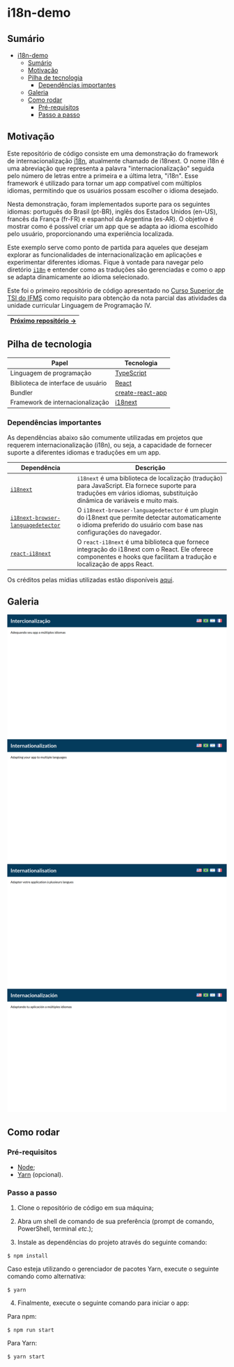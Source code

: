 # i18n-demo

## Sumário

- [i18n-demo](#i18n-demo)
  - [Sumário](#sumário)
  - [Motivação](#motivação)
  - [Pilha de tecnologia](#pilha-de-tecnologia)
    - [Dependências importantes](#dependências-importantes)
  - [Galeria](#galeria)
  - [Como rodar](#como-rodar)
    - [Pré-requisitos](#pré-requisitos)
    - [Passo a passo](#passo-a-passo)

## Motivação

Este repositório de código consiste em uma demonstração do framework de internacionalização [i18n](https://www.i18next.com/), atualmente chamado de i18next. O nome i18n é uma abreviação que representa a palavra "internacionalização" seguida pelo número de letras entre a primeira e a última letra, "i18n". Esse framework é utilizado para tornar um app compatível com múltiplos idiomas, permitindo que os usuários possam escolher o idioma desejado.

Nesta demonstração, foram implementados suporte para os seguintes idiomas: português do Brasil (pt-BR), inglês dos Estados Unidos (en-US), francês da França (fr-FR) e espanhol da Argentina (es-AR). O objetivo é mostrar como é possível criar um app que se adapta ao idioma escolhido pelo usuário, proporcionando uma experiência localizada.

Este exemplo serve como ponto de partida para aqueles que desejam explorar as funcionalidades de internacionalização em aplicações e experimentar diferentes idiomas. Fique à vontade para navegar pelo diretório [`i18n`](./src/i18n/) e entender como as traduções são gerenciadas e como o app se adapta dinamicamente ao idioma selecionado.

Este foi o primeiro repositório de código apresentado no [Curso Superior de TSI do IFMS](https://www.ifms.edu.br/campi/campus-aquidauana/cursos/graduacao/sistemas-para-internet/sistemas-para-internet) como requisito para obtenção da nota parcial das atividades da unidade curricular Linguagem de Programação IV.

| [Próximo repositório &rarr;](https://github.com/mdccg/i15d-fotorama) |
|-|

## Pilha de tecnologia

| Papel | Tecnologia |
|-|-|
| Linguagem de programação | [TypeScript](typescriptlang.org) |
| Biblioteca de interface de usuário | [React](https://reactjs.org/) |
| Bundler | [create-react-app](https://create-react-app.dev/) |
| Framework de internacionalização | [i18next](https://www.i18next.com/) |

### Dependências importantes

As dependências abaixo são comumente utilizadas em projetos que requerem internacionalização (i18n), ou seja, a capacidade de fornecer suporte a diferentes idiomas e traduções em um app.

| Dependência | Descrição |
|-|-|
| [`i18next`](https://www.npmjs.com/package/i18next) | `i18next` é uma biblioteca de localização (tradução) para JavaScript. Ela fornece suporte para traduções em vários idiomas, substituição dinâmica de variáveis e muito mais. |
| [`i18next-browser-languagedetector`](https://www.npmjs.com/package/i18next-browser-languagedetector) | O `i18next-browser-languagedetector` é um plugin do i18next que permite detectar automaticamente o idioma preferido do usuário com base nas configurações do navegador. |
| [`react-i18next`](https://www.npmjs.com/package/react-i18next) | O `react-i18next` é uma biblioteca que fornece integração do i18next com o React. Ele oferece componentes e hooks que facilitam a tradução e localização de apps React. |

Os créditos pelas mídias utilizadas estão disponíveis [aqui](./src/assets/README.md).

## Galeria

![Português brasileiro](./docs/pt-BR.png)
![Inglês](./docs/en-US.png)
![Francês](./docs/fr-FR.png)
![Espanhol](./docs/es-AR.png)

## Como rodar

### Pré-requisitos

- [Node](https://nodejs.org/en/download/);
- [Yarn](https://yarnpkg.com/) (opcional).

### Passo a passo

1. Clone o repositório de código em sua máquina;
   
2. Abra um shell de comando de sua preferência (prompt de comando, PowerShell, terminal _etc_.);

3. Instale as dependências do projeto através do seguinte comando:

```console
$ npm install
```

Caso esteja utilizando o gerenciador de pacotes Yarn, execute o seguinte comando como alternativa:

```console
$ yarn
```

4. Finalmente, execute o seguinte comando para iniciar o app:

Para npm:

```console
$ npm run start
```

Para Yarn:

```console
$ yarn start
```
